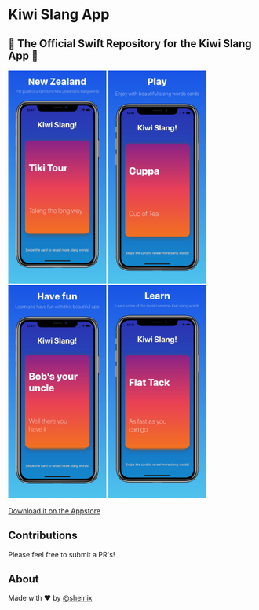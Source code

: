 # Kiwi Slang App
## 🥝 The Official Swift Repository for the Kiwi Slang App 🥝
<img src="https://raw.githubusercontent.com/sheinix/kiwiSlangApp/master/kiwiSlangApp/fastlane/screenshots/0x0ss.jpg" 
alt="drawing" width="200px"/>
<img src="https://raw.githubusercontent.com/sheinix/kiwiSlangApp/master/kiwiSlangApp/fastlane/screenshots/0x0ss-2.jpg" alt="drawing" width="200px"/>
<img src="https://raw.githubusercontent.com/sheinix/kiwiSlangApp/master/kiwiSlangApp/fastlane/screenshots/0x0ss-3.jpg" alt="drawing" width="200px"/>
<img src="https://raw.githubusercontent.com/sheinix/kiwiSlangApp/master/kiwiSlangApp/fastlane/screenshots/0x0ss-4.jpg" alt="drawing" width="200px"/>

[Download it on the Appstore](https://itunes.apple.com/us/app/kiwi-slang/id1414555393?mt=8)


## Contributions
Please feel free to submit a PR's! 

## About
Made with ❤️ by [@sheinix](https://about.me/sheinix)
